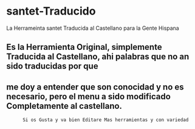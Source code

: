# santet-Traducido
La Herrameinta santet Traducida al Castellano para la Gente Hispana
## Es la Herramienta Original, simplemente Traducida al Castellano, ahi palabras que no an sido traducidas por que 
## me doy a entender que son conocidad y no es necesario, pero el menu a sido modificado Completamente al castellano.

          Si os Gusta y va bien Editare Mas herramientas y con variedad 

